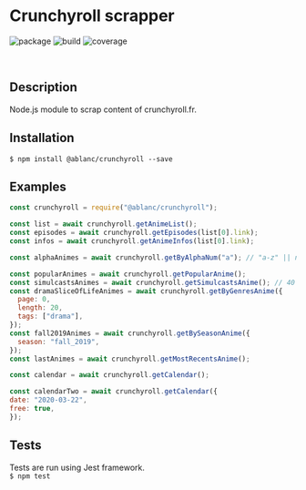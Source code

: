 # Crunchyroll scrapper

![package](https://img.shields.io/npm/v/@ablanc/crunchyroll)
![build](https://img.shields.io/circleci/build/github/adblanc/crunchyroll)
![coverage](https://img.shields.io/coveralls/github/adblanc/crunchyroll)

<br/>

## Description

Node.js module to scrap content of crunchyroll.fr.

## Installation

`$ npm install @ablanc/crunchyroll --save`

## Examples

```javascript
const crunchyroll = require("@ablanc/crunchyroll");

const list = await crunchyroll.getAnimeList();
const episodes = await crunchyroll.getEpisodes(list[0].link);
const infos = await crunchyroll.getAnimeInfos(list[0].link);

const alphaAnimes = await crunchyroll.getByAlphaNum("a"); // "a-z" || numeric

const popularAnimes = await crunchyroll.getPopularAnime();
const simulcastsAnimes = await crunchyroll.getSimulcastsAnime(); // 40 is the limit tho so > 40 will still return at most 40 animes.
const dramaSliceOfLifeAnimes = await crunchyroll.getByGenresAnime({
  page: 0,
  length: 20,
  tags: ["drama"],
});
const fall2019Animes = await crunchyroll.getBySeasonAnime({
  season: "fall_2019",
});
const lastAnimes = await crunchyroll.getMostRecentsAnime();

const calendar = await crunchyroll.getCalendar();

const calendarTwo = await crunchyroll.getCalendar({
date: "2020-03-22",
free: true,
});
```

## Tests

Tests are run using Jest framework. <br/>
`$ npm test`
